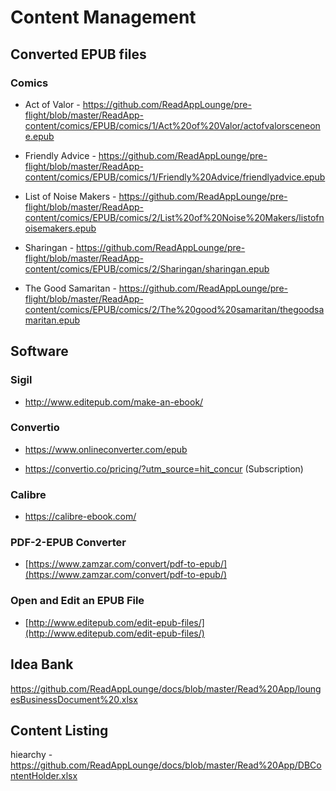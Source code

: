 # Content Management


## Converted EPUB files

### Comics

* Act of Valor - https://github.com/ReadAppLounge/pre-flight/blob/master/ReadApp-content/comics/EPUB/comics/1/Act%20of%20Valor/actofvalorsceneone.epub 

* Friendly Advice - https://github.com/ReadAppLounge/pre-flight/blob/master/ReadApp-content/comics/EPUB/comics/1/Friendly%20Advice/friendlyadvice.epub 

* List of Noise Makers - https://github.com/ReadAppLounge/pre-flight/blob/master/ReadApp-content/comics/EPUB/comics/2/List%20of%20Noise%20Makers/listofnoisemakers.epub 

* Sharingan - https://github.com/ReadAppLounge/pre-flight/blob/master/ReadApp-content/comics/EPUB/comics/2/Sharingan/sharingan.epub 

* The Good Samaritan - https://github.com/ReadAppLounge/pre-flight/blob/master/ReadApp-content/comics/EPUB/comics/2/The%20good%20samaritan/thegoodsamaritan.epub


## Software

### Sigil

- http://www.editepub.com/make-an-ebook/


### Convertio

- https://www.onlineconverter.com/epub 

- https://convertio.co/pricing/?utm_source=hit_concur  (Subscription)


### Calibre

- https://calibre-ebook.com/

### PDF-2-EPUB Converter

- [https://www.zamzar.com/convert/pdf-to-epub/](https://www.zamzar.com/convert/pdf-to-epub/)

### Open and Edit an EPUB File

- [http://www.editepub.com/edit-epub-files/](http://www.editepub.com/edit-epub-files/)


## Idea Bank

https://github.com/ReadAppLounge/docs/blob/master/Read%20App/loungesBusinessDocument%20.xlsx


## Content Listing 

hiearchy - 
https://github.com/ReadAppLounge/docs/blob/master/Read%20App/DBContentHolder.xlsx


